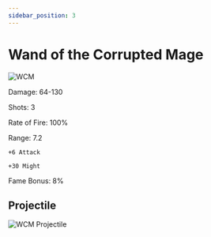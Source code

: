 ```yaml
---
sidebar_position: 3
---
```


# Wand of the Corrupted Mage

![WCM](https://vwiki.valorserver.com/api/item/picture/wand%20of%20the%20corrupted%20mage)

Damage: 64-130

Shots: 3

Rate of Fire: 100% 

Range: 7.2

    +6 Attack
    
    +30 Might
 
Fame Bonus: 8%

## Projectile

![WCM Projectile](https://cdn.discordapp.com/attachments/953134990428868629/997618202286759976/wandofthecorruptedmage.gif)
